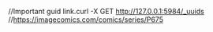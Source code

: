 //Important guid link.curl -X GET http://127.0.0.1:5984/_uuids
//https://imagecomics.com/comics/series/P675